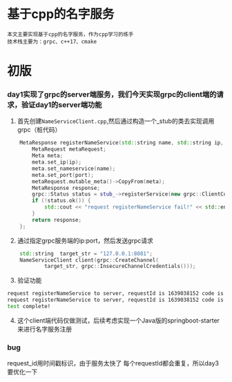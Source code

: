 # 基于cpp的名字服务
	本文主要实现基于cpp的名字服务，作为cpp学习的练手
	技术栈主要为：grpc、c++17、cmake

# 初版
### day1实现了grpc的server端服务，我们今天实现grpc的client端的请求，验证day1的server端功能
1. 首先创建`NameServiceClient.cpp`,然后通过构造一个_stub的类去实现调用grpc（桩代码）
```c++
    MetaResponse registerNameService(std::string name, std::string ip, std::string port) {
        MetaRequest metaRequest;
        Meta meta;
        meta.set_ip(ip);
        meta.set_nameservice(name);
        meta.set_port(port);
        metaRequest.mutable_meta()->CopyFrom(meta);
        MetaResponse response;
        grpc::Status status = stub_->registerService(new grpc::ClientContext(), metaRequest, &response);
        if (!status.ok()) {
            std::cout << "request registerNameService fail!" << std::endl;
        }
        return response;
    };
```
2. 通过指定grpc服务端的ip:port，然后发送grpc请求
```c++
    std::string  target_str = "127.0.0.1:8081";
    NameServiceClient client(grpc::CreateChannel(
            target_str, grpc::InsecureChannelCredentials()));
```
3. 验证功能
```bash
request registerNameService to server, requestId is 1639038152 code is 200 msg is has registered!
request registerNameService to server, requestId is 1639038152 code is 200 msg is this NameService, meta find! ip is 127.0.0.1 port is 80 service is haokaizhao
test complete!
```
4. 这个client端代码仅做测试，后续考虑实现一个Java版的springboot-starter来进行名字服务注册

### bug
request_id用时间戳标识，由于服务太快了 每个requestId都会重复，所以day3要优化一下